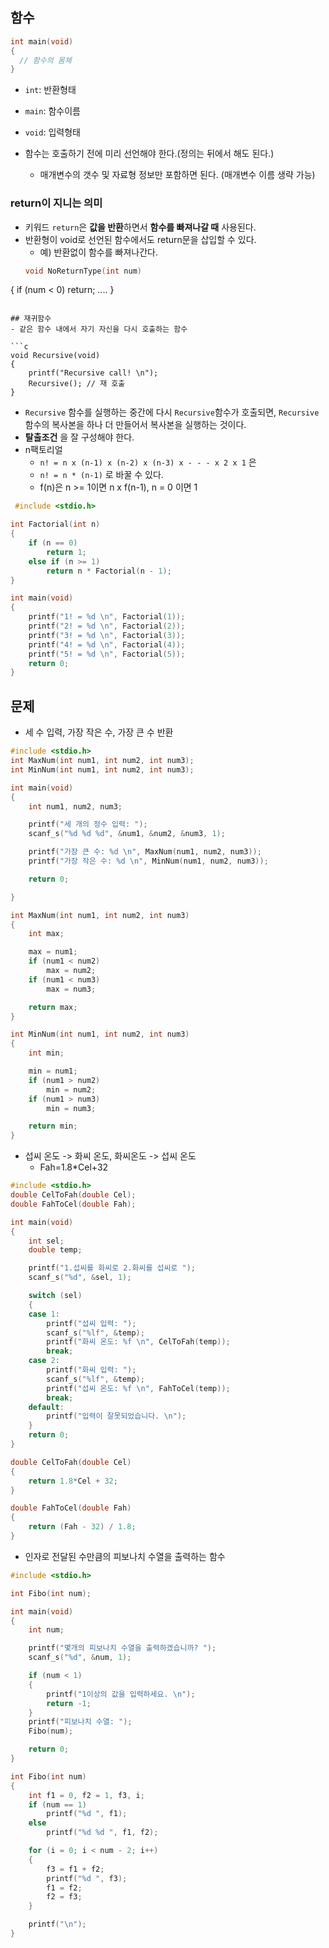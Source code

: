 ## 함수  

```c
int main(void)
{
  // 함수의 몸체
}

```  
- `int`: 반환형태  
- `main`: 함수이름  
- `void`: 입력형태    

- 함수는 호출하기 전에 미리 선언해야 한다.(정의는 뒤에서 해도 된다.)
  - 매개변수의 갯수 및 자료형 정보만 포함하면 된다. (매개변수 이름 생략 가능)  


### return이 지니는 의미  

- 키워드 `return`은 **값을 반환**하면서 **함수를 빠져나갈 때** 사용된다.  
- 반환형이 void로 선언된 함수에서도 return문을 삽입할 수 있다.  
  - 예) 반환없이 함수를 빠져나간다.  
  ```c
  void NoReturnType(int num)
{
	   if (num < 0)
		   return;
	....
}
```  

## 재귀함수  
- 같은 함수 내에서 자기 자신을 다시 호출하는 함수

```c
void Recursive(void)
{
	printf("Recursive call! \n");
	Recursive(); // 재 호출
}
```

- `Recursive` 함수를 실행하는 중간에 다시 `Recursive`함수가 호출되면, `Recursive` 함수의 복사본을 하나 더 만들어서 복사본을 실행하는 것이다.  
- **탈출조건**
을 잘 구성해야 한다.  
- n팩토리얼  
   - `n! = n x (n-1) x (n-2) x (n-3) x - - - x 2 x 1` 은
   - `n! = n * (n-1)` 로 바꿀 수 있다.  
   - f(n)은 n >= 1이면 n x f(n-1), n = 0 이면 1  

```c
 #include <stdio.h>

int Factorial(int n)
{
	if (n == 0)
		return 1;
	else if (n >= 1)
		return n * Factorial(n - 1);
}

int main(void)
{
	printf("1! = %d \n", Factorial(1));
	printf("2! = %d \n", Factorial(2));
	printf("3! = %d \n", Factorial(3));
	printf("4! = %d \n", Factorial(4));
	printf("5! = %d \n", Factorial(5));
	return 0;
}
```

## 문제  

- 세 수 입력, 가장 작은 수, 가장 큰 수 반환  

```c
#include <stdio.h>
int MaxNum(int num1, int num2, int num3);
int MinNum(int num1, int num2, int num3);

int main(void)
{
	int num1, num2, num3;

	printf("세 개의 정수 입력: ");
	scanf_s("%d %d %d", &num1, &num2, &num3, 1);

	printf("가장 큰 수: %d \n", MaxNum(num1, num2, num3));
	printf("가장 작은 수: %d \n", MinNum(num1, num2, num3));

	return 0;

}

int MaxNum(int num1, int num2, int num3)
{
	int max;

	max = num1;
	if (num1 < num2)
		max = num2;
	if (num1 < num3)
		max = num3;

	return max;
}

int MinNum(int num1, int num2, int num3)
{
	int min;

	min = num1;
	if (num1 > num2)
		min = num2;
	if (num1 > num3)
		min = num3;

	return min;
}
```  

- 섭씨 온도 -> 화씨 온도, 화씨온도 -> 섭씨 온도  
  - Fah=1.8*Cel+32  

```c
#include <stdio.h>
double CelToFah(double Cel);
double FahToCel(double Fah);

int main(void)
{
	int sel;
	double temp;

	printf("1.섭씨를 화씨로 2.화씨를 섭씨로 ");
	scanf_s("%d", &sel, 1);

	switch (sel)
	{
	case 1:
		printf("섭씨 입력: ");
		scanf_s("%lf", &temp);
		printf("화씨 온도: %f \n", CelToFah(temp));
		break;
	case 2:
		printf("화씨 입력: ");
		scanf_s("%lf", &temp);
		printf("섭씨 온도: %f \n", FahToCel(temp));
		break;
	default:
		printf("입력이 잘못되었습니다. \n");
	}
	return 0;
}

double CelToFah(double Cel)
{
	return 1.8*Cel + 32;
}

double FahToCel(double Fah)
{
	return (Fah - 32) / 1.8;
}
```  

- 인자로 전달된 수만큼의 피보나치 수열을 출력하는 함수  

```c
#include <stdio.h>

int Fibo(int num);

int main(void)
{
	int num;

	printf("몇개의 피보나치 수열을 출력하겠습니까? ");
	scanf_s("%d", &num, 1);

	if (num < 1)
	{
		printf("1이상의 값을 입력하세요. \n");
		return -1;
	}
	printf("피보나치 수열: ");
	Fibo(num);

	return 0;
}

int Fibo(int num)
{
	int f1 = 0, f2 = 1, f3, i;
	if (num == 1)
		printf("%d ", f1);
	else
		printf("%d %d ", f1, f2);

	for (i = 0; i < num - 2; i++)
	{
		f3 = f1 + f2;
		printf("%d ", f3);
		f1 = f2;
		f2 = f3;
	}

	printf("\n");
}
```
